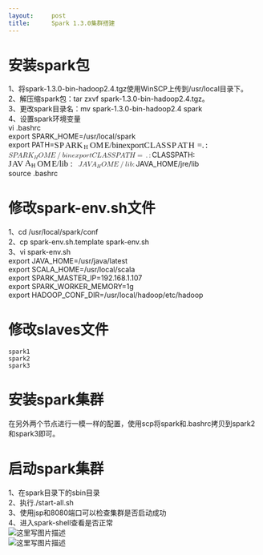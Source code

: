 ```yaml
---
layout:     post
title:      Spark 1.3.0集群搭建
---
```

<div id="article_content" class="article_content clearfix csdn-tracking-statistics" data-pid="blog" data-mod="popu_307" data-dsm="post">
								            <div id="content_views" class="markdown_views prism-atom-one-dark">
							<!-- flowchart 箭头图标 勿删 -->
							<svg xmlns="http://www.w3.org/2000/svg" style="display: none;"><path stroke-linecap="round" d="M5,0 0,2.5 5,5z" id="raphael-marker-block" style="-webkit-tap-highlight-color: rgba(0, 0, 0, 0);"></path></svg>
							<h1 id="安装spark包">安装spark包</h1>

<p>1、将spark-1.3.0-bin-hadoop2.4.tgz使用WinSCP上传到/usr/local目录下。 <br>
2、解压缩spark包：tar zxvf spark-1.3.0-bin-hadoop2.4.tgz。 <br>
3、更改spark目录名：mv spark-1.3.0-bin-hadoop2.4 spark <br>
4、设置spark环境变量 <br>
vi .bashrc <br>
export SPARK_HOME=/usr/local/spark <br>
export PATH=<span class="MathJax_Preview" style="color: inherit; display: none;"></span><span class="MathJax" id="MathJax-Element-1-Frame" tabindex="0" data-mathml='&lt;math xmlns="http://www.w3.org/1998/Math/MathML"&gt;&lt;mi&gt;S&lt;/mi&gt;&lt;mi&gt;P&lt;/mi&gt;&lt;mi&gt;A&lt;/mi&gt;&lt;mi&gt;R&lt;/mi&gt;&lt;msub&gt;&lt;mi&gt;K&lt;/mi&gt;&lt;mi&gt;H&lt;/mi&gt;&lt;/msub&gt;&lt;mi&gt;O&lt;/mi&gt;&lt;mi&gt;M&lt;/mi&gt;&lt;mi&gt;E&lt;/mi&gt;&lt;mrow class="MJX-TeXAtom-ORD"&gt;&lt;mo&gt;/&lt;/mo&gt;&lt;/mrow&gt;&lt;mi&gt;b&lt;/mi&gt;&lt;mi&gt;i&lt;/mi&gt;&lt;mi&gt;n&lt;/mi&gt;&lt;mi&gt;e&lt;/mi&gt;&lt;mi&gt;x&lt;/mi&gt;&lt;mi&gt;p&lt;/mi&gt;&lt;mi&gt;o&lt;/mi&gt;&lt;mi&gt;r&lt;/mi&gt;&lt;mi&gt;t&lt;/mi&gt;&lt;mi&gt;C&lt;/mi&gt;&lt;mi&gt;L&lt;/mi&gt;&lt;mi&gt;A&lt;/mi&gt;&lt;mi&gt;S&lt;/mi&gt;&lt;mi&gt;S&lt;/mi&gt;&lt;mi&gt;P&lt;/mi&gt;&lt;mi&gt;A&lt;/mi&gt;&lt;mi&gt;T&lt;/mi&gt;&lt;mi&gt;H&lt;/mi&gt;&lt;mo&gt;=&lt;/mo&gt;&lt;mo&gt;.&lt;/mo&gt;&lt;mo&gt;:&lt;/mo&gt;&lt;/math&gt;' role="presentation" style="position: relative;"><nobr aria-hidden="true"><span class="math" id="MathJax-Span-1" style="width: 24.169em; display: inline-block;"><span style="display: inline-block; position: relative; width: 20.107em; height: 0px; font-size: 120%;"><span style="position: absolute; clip: rect(1.305em, 1020em, 2.607em, -999.997em); top: -2.185em; left: 0em;"><span class="mrow" id="MathJax-Span-2"><span class="mi" id="MathJax-Span-3" style="font-family: MathJax_Math-italic;">S<span style="display: inline-block; overflow: hidden; height: 1px; width: 0.055em;"></span></span><span class="mi" id="MathJax-Span-4" style="font-family: MathJax_Math-italic;">P<span style="display: inline-block; overflow: hidden; height: 1px; width: 0.107em;"></span></span><span class="mi" id="MathJax-Span-5" style="font-family: MathJax_Math-italic;">A</span><span class="mi" id="MathJax-Span-6" style="font-family: MathJax_Math-italic;">R</span><span class="msubsup" id="MathJax-Span-7"><span style="display: inline-block; position: relative; width: 1.565em; height: 0px;"><span style="position: absolute; clip: rect(3.18em, 1000.89em, 4.169em, -999.997em); top: -4.008em; left: 0em;"><span class="mi" id="MathJax-Span-8" style="font-family: MathJax_Math-italic;">K<span style="display: inline-block; overflow: hidden; height: 1px; width: 0.055em;"></span></span><span style="display: inline-block; width: 0px; height: 4.013em;"></span></span><span style="position: absolute; top: -3.852em; left: 0.836em;"><span class="mi" id="MathJax-Span-9" style="font-size: 70.7%; font-family: MathJax_Math-italic;">H<span style="display: inline-block; overflow: hidden; height: 1px; width: 0.055em;"></span></span><span style="display: inline-block; width: 0px; height: 4.013em;"></span></span></span></span><span class="mi" id="MathJax-Span-10" style="font-family: MathJax_Math-italic;">O</span><span class="mi" id="MathJax-Span-11" style="font-family: MathJax_Math-italic;">M<span style="display: inline-block; overflow: hidden; height: 1px; width: 0.107em;"></span></span><span class="mi" id="MathJax-Span-12" style="font-family: MathJax_Math-italic;">E<span style="display: inline-block; overflow: hidden; height: 1px; width: 0.003em;"></span></span><span class="texatom" id="MathJax-Span-13"><span class="mrow" id="MathJax-Span-14"><span class="mo" id="MathJax-Span-15" style="font-family: MathJax_Main;">/</span></span></span><span class="mi" id="MathJax-Span-16" style="font-family: MathJax_Math-italic;">b</span><span class="mi" id="MathJax-Span-17" style="font-family: MathJax_Math-italic;">i</span><span class="mi" id="MathJax-Span-18" style="font-family: MathJax_Math-italic;">n</span><span class="mi" id="MathJax-Span-19" style="font-family: MathJax_Math-italic;">e</span><span class="mi" id="MathJax-Span-20" style="font-family: MathJax_Math-italic;">x</span><span class="mi" id="MathJax-Span-21" style="font-family: MathJax_Math-italic;">p</span><span class="mi" id="MathJax-Span-22" style="font-family: MathJax_Math-italic;">o</span><span class="mi" id="MathJax-Span-23" style="font-family: MathJax_Math-italic;">r</span><span class="mi" id="MathJax-Span-24" style="font-family: MathJax_Math-italic;">t</span><span class="mi" id="MathJax-Span-25" style="font-family: MathJax_Math-italic;">C<span style="display: inline-block; overflow: hidden; height: 1px; width: 0.055em;"></span></span><span class="mi" id="MathJax-Span-26" style="font-family: MathJax_Math-italic;">L</span><span class="mi" id="MathJax-Span-27" style="font-family: MathJax_Math-italic;">A</span><span class="mi" id="MathJax-Span-28" style="font-family: MathJax_Math-italic;">S<span style="display: inline-block; overflow: hidden; height: 1px; width: 0.055em;"></span></span><span class="mi" id="MathJax-Span-29" style="font-family: MathJax_Math-italic;">S<span style="display: inline-block; overflow: hidden; height: 1px; width: 0.055em;"></span></span><span class="mi" id="MathJax-Span-30" style="font-family: MathJax_Math-italic;">P<span style="display: inline-block; overflow: hidden; height: 1px; width: 0.107em;"></span></span><span class="mi" id="MathJax-Span-31" style="font-family: MathJax_Math-italic;">A</span><span class="mi" id="MathJax-Span-32" style="font-family: MathJax_Math-italic;">T<span style="display: inline-block; overflow: hidden; height: 1px; width: 0.107em;"></span></span><span class="mi" id="MathJax-Span-33" style="font-family: MathJax_Math-italic;">H<span style="display: inline-block; overflow: hidden; height: 1px; width: 0.055em;"></span></span><span class="mo" id="MathJax-Span-34" style="font-family: MathJax_Main; padding-left: 0.263em;">=</span><span class="mo" id="MathJax-Span-35" style="font-family: MathJax_Main;">.</span><span class="mo" id="MathJax-Span-36" style="font-family: MathJax_Main; padding-left: 0.159em;">:</span></span><span style="display: inline-block; width: 0px; height: 2.19em;"></span></span></span><span style="display: inline-block; overflow: hidden; vertical-align: -0.372em; border-left: 0px solid; width: 0px; height: 1.316em;"></span></span></nobr><span class="MJX_Assistive_MathML" role="presentation"><math xmlns="http://www.w3.org/1998/Math/MathML"><mi>S</mi><mi>P</mi><mi>A</mi><mi>R</mi><msub><mi>K</mi><mi>H</mi></msub><mi>O</mi><mi>M</mi><mi>E</mi><mrow class="MJX-TeXAtom-ORD"><mo>/</mo></mrow><mi>b</mi><mi>i</mi><mi>n</mi><mi>e</mi><mi>x</mi><mi>p</mi><mi>o</mi><mi>r</mi><mi>t</mi><mi>C</mi><mi>L</mi><mi>A</mi><mi>S</mi><mi>S</mi><mi>P</mi><mi>A</mi><mi>T</mi><mi>H</mi><mo>=</mo><mo>.</mo><mo>:</mo></math></span></span><script type="math/tex" id="MathJax-Element-1">SPARK_HOME/bin  
export CLASSPATH=.:</script>CLASSPATH:<span class="MathJax_Preview" style="color: inherit; display: none;"></span><span class="MathJax" id="MathJax-Element-2-Frame" tabindex="0" data-mathml='&lt;math xmlns="http://www.w3.org/1998/Math/MathML"&gt;&lt;mi&gt;J&lt;/mi&gt;&lt;mi&gt;A&lt;/mi&gt;&lt;mi&gt;V&lt;/mi&gt;&lt;msub&gt;&lt;mi&gt;A&lt;/mi&gt;&lt;mi&gt;H&lt;/mi&gt;&lt;/msub&gt;&lt;mi&gt;O&lt;/mi&gt;&lt;mi&gt;M&lt;/mi&gt;&lt;mi&gt;E&lt;/mi&gt;&lt;mrow class="MJX-TeXAtom-ORD"&gt;&lt;mo&gt;/&lt;/mo&gt;&lt;/mrow&gt;&lt;mi&gt;l&lt;/mi&gt;&lt;mi&gt;i&lt;/mi&gt;&lt;mi&gt;b&lt;/mi&gt;&lt;mo&gt;:&lt;/mo&gt;&lt;/math&gt;' role="presentation" style="position: relative;"><nobr aria-hidden="true"><span class="math" id="MathJax-Span-37" style="width: 9.951em; display: inline-block;"><span style="display: inline-block; position: relative; width: 8.284em; height: 0px; font-size: 120%;"><span style="position: absolute; clip: rect(1.305em, 1008.18em, 2.607em, -999.997em); top: -2.185em; left: 0em;"><span class="mrow" id="MathJax-Span-38"><span class="mi" id="MathJax-Span-39" style="font-family: MathJax_Math-italic;">J<span style="display: inline-block; overflow: hidden; height: 1px; width: 0.055em;"></span></span><span class="mi" id="MathJax-Span-40" style="font-family: MathJax_Math-italic;">A</span><span class="mi" id="MathJax-Span-41" style="font-family: MathJax_Math-italic;">V<span style="display: inline-block; overflow: hidden; height: 1px; width: 0.211em;"></span></span><span class="msubsup" id="MathJax-Span-42"><span style="display: inline-block; position: relative; width: 1.461em; height: 0px;"><span style="position: absolute; clip: rect(3.128em, 1000.73em, 4.169em, -999.997em); top: -4.008em; left: 0em;"><span class="mi" id="MathJax-Span-43" style="font-family: MathJax_Math-italic;">A</span><span style="display: inline-block; width: 0px; height: 4.013em;"></span></span><span style="position: absolute; top: -3.852em; left: 0.732em;"><span class="mi" id="MathJax-Span-44" style="font-size: 70.7%; font-family: MathJax_Math-italic;">H<span style="display: inline-block; overflow: hidden; height: 1px; width: 0.055em;"></span></span><span style="display: inline-block; width: 0px; height: 4.013em;"></span></span></span></span><span class="mi" id="MathJax-Span-45" style="font-family: MathJax_Math-italic;">O</span><span class="mi" id="MathJax-Span-46" style="font-family: MathJax_Math-italic;">M<span style="display: inline-block; overflow: hidden; height: 1px; width: 0.107em;"></span></span><span class="mi" id="MathJax-Span-47" style="font-family: MathJax_Math-italic;">E<span style="display: inline-block; overflow: hidden; height: 1px; width: 0.003em;"></span></span><span class="texatom" id="MathJax-Span-48"><span class="mrow" id="MathJax-Span-49"><span class="mo" id="MathJax-Span-50" style="font-family: MathJax_Main;">/</span></span></span><span class="mi" id="MathJax-Span-51" style="font-family: MathJax_Math-italic;">l</span><span class="mi" id="MathJax-Span-52" style="font-family: MathJax_Math-italic;">i</span><span class="mi" id="MathJax-Span-53" style="font-family: MathJax_Math-italic;">b</span><span class="mo" id="MathJax-Span-54" style="font-family: MathJax_Main; padding-left: 0.263em;">:</span></span><span style="display: inline-block; width: 0px; height: 2.19em;"></span></span></span><span style="display: inline-block; overflow: hidden; vertical-align: -0.372em; border-left: 0px solid; width: 0px; height: 1.316em;"></span></span></nobr><span class="MJX_Assistive_MathML" role="presentation"><math xmlns="http://www.w3.org/1998/Math/MathML"><mi>J</mi><mi>A</mi><mi>V</mi><msub><mi>A</mi><mi>H</mi></msub><mi>O</mi><mi>M</mi><mi>E</mi><mrow class="MJX-TeXAtom-ORD"><mo>/</mo></mrow><mi>l</mi><mi>i</mi><mi>b</mi><mo>:</mo></math></span></span><script type="math/tex" id="MathJax-Element-2">JAVA_HOME/lib:</script>JAVA_HOME/jre/lib <br>
source .bashrc</p>



<h1 id="修改spark-envsh文件">修改spark-env.sh文件</h1>

<p>1、cd /usr/local/spark/conf <br>
2、cp spark-env.sh.template spark-env.sh <br>
3、vi spark-env.sh <br>
export JAVA_HOME=/usr/java/latest <br>
export SCALA_HOME=/usr/local/scala <br>
export SPARK_MASTER_IP=192.168.1.107 <br>
export SPARK_WORKER_MEMORY=1g <br>
export HADOOP_CONF_DIR=/usr/local/hadoop/etc/hadoop</p>



<h1 id="修改slaves文件">修改slaves文件</h1>



<pre class="prettyprint"><code class=" hljs ">spark1
spark2
spark3</code></pre>



<h1 id="安装spark集群">安装spark集群</h1>

<p>在另外两个节点进行一模一样的配置，使用scp将spark和.bashrc拷贝到spark2和spark3即可。</p>



<h1 id="启动spark集群">启动spark集群</h1>

<p>1、在spark目录下的sbin目录 <br>
2、执行./start-all.sh <br>
3、使用jsp和8080端口可以检查集群是否启动成功 <br>
4、进入spark-shell查看是否正常 <br>
<img src="https://img-blog.csdn.net/2018050820412373?watermark/2/text/aHR0cHM6Ly9ibG9nLmNzZG4ubmV0L3FxMTEzNzYyMzE2MA==/font/5a6L5L2T/fontsize/400/fill/I0JBQkFCMA==/dissolve/70" alt="这里写图片描述" title=""> <br>
<img src="https://img-blog.csdn.net/20180508204132696?watermark/2/text/aHR0cHM6Ly9ibG9nLmNzZG4ubmV0L3FxMTEzNzYyMzE2MA==/font/5a6L5L2T/fontsize/400/fill/I0JBQkFCMA==/dissolve/70" alt="这里写图片描述" title=""></p>            </div>
						<link href="https://csdnimg.cn/release/phoenix/mdeditor/markdown_views-9e5741c4b9.css" rel="stylesheet">
                </div>